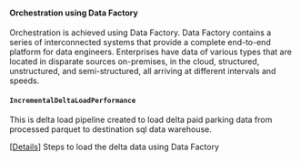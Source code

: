 #### Orchestration using Data Factory
Orchestration is achieved using Data Factory. Data Factory contains a series of interconnected systems that provide a complete end-to-end platform for data engineers. Enterprises have data of various types that are located in disparate sources on-premises, in the cloud, structured, unstructured, and semi-structured, all arriving at different intervals and speeds.


#### `IncrementalDeltaLoadPerformance`
This is delta load pipeline created to load delta paid parking data from processed parquet to destination sql data warehouse.

[[Details](https://github.com/yogitasn/seattlepaidparking/wiki/Orchestration-Steps-using-Data-Factory)] 
Steps to load the delta data using Data Factory